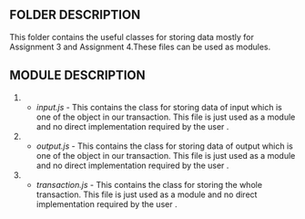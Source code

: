 ## FOLDER DESCRIPTION
This folder contains the useful classes for storing data mostly for Assignment 3 and Assignment 4.These files can be used as modules.

## MODULE DESCRIPTION
1)  - *input.js* - This contains the class for storing data of input which is one of the object in our transaction. This file is just used as a module and no direct implementation required by the user .
2)  - *output.js* - This contains the class for storing data of output which is one of the object in our transaction. This file is just used as a module and no direct implementation required by the user .
3)  - *transaction.js* - This contains the class for storing the whole transaction. This file is just used as a module and no direct implementation required by the user .